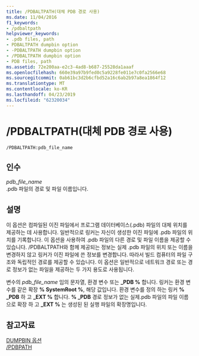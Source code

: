 ```yaml
---
title: /PDBALTPATH(대체 PDB 경로 사용)
ms.date: 11/04/2016
f1_keywords:
- /pdbaltpath
helpviewer_keywords:
- .pdb files, path
- PDBALTPATH dumpbin option
- -PDBALTPATH dumpbin option
- /PDBALTPATH dumpbin option
- PDB files, path
ms.assetid: 72e200aa-e2c3-4ad8-b687-25528da1aaaf
ms.openlocfilehash: 660e39a97b9fed0c5a9228fe011e7c0fa2566e68
ms.sourcegitcommit: 0ab61bc3d2b6cfbd52a16c6ab2b97a8ea1864f12
ms.translationtype: MT
ms.contentlocale: ko-KR
ms.lasthandoff: 04/23/2019
ms.locfileid: "62320034"
---
```

# <a name="pdbaltpath-use-alternate-pdb-path"></a>/PDBALTPATH(대체 PDB 경로 사용)

```
/PDBALTPATH:pdb_file_name
```

## <a name="arguments"></a>인수

*pdb_file_name*<br/>
.pdb 파일의 경로 및 파일 이름입니다.

## <a name="remarks"></a>설명

이 옵션은 컴파일된 이진 파일에서 프로그램 데이터베이스(.pdb) 파일의 대체 위치를 제공하는 데 사용합니다. 일반적으로 링커는 자신이 생성한 이진 파일에 .pdb 파일의 위치를 기록합니다. 이 옵션을 사용하여 .pdb 파일의 다른 경로 및 파일 이름을 제공할 수 있습니다. /PDBALTPATH와 함께 제공되는 정보는 실제 .pdb 파일의 위치 또는 이름을 변경하지 않고 링커가 이진 파일에 쓴 정보를 변경합니다. 따라서 빌드 컴퓨터의 파일 구조와 독립적인 경로를 제공할 수 있습니다. 이 옵션은 일반적으로 네트워크 경로 또는 경로 정보가 없는 파일을 제공하는 두 가지 용도로 사용됩니다.

변수의 *pdb_file_name* 임의 문자열, 환경 변수 또는 **_PDB %** 합니다. 링커는 환경 변수를 같은 확장 **% SystemRoot %**, 해당 값입니다. 환경 변수를 정의 하는 링커 **% _PDB** 하 고 **_EXT %** 합니다. **% _PDB** 경로 정보가 없는 실제.pdb 파일의 파일 이름으로 확장 하 고 **_EXT %** 는 생성된 된 실행 파일의 확장명입니다.

## <a name="see-also"></a>참고자료

[DUMPBIN 옵션](dumpbin-options.md)<br/>
[/PDBPATH](pdbpath.md)
